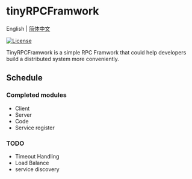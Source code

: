 # tinyRPCFramwork
English | [简体中文](README-CN.md)

[![License](https://img.shields.io/github/license/lim-yoona/tinyRPCFramwork)](LICENSE)

TinyRPCFramwork is a simple RPC Framwork that could help developers build a distributed system more conveniently.

## Schedule
### Completed modules
- Client  
- Server  
- Code  
- Service register  

### TODO
- Timeout Handling  
- Load Balance  
- service discovery   
